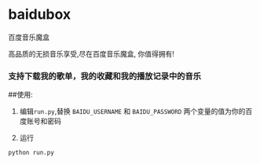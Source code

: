 baidubox
========

百度音乐魔盒

高品质的无损音乐享受,尽在百度音乐魔盒, 你值得拥有!

### 支持下载我的歌单，我的收藏和我的播放记录中的音乐


##使用:

1. 编辑`run.py`,替换 `BAIDU_USERNAME` 和 `BAIDU_PASSWORD` 两个变量的值为你的百度账号和密码

2. 运行
```
python run.py
```
